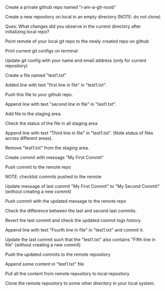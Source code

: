 Create a private github repo named "i-am-a-git-noob"

Create a new repository on local in an empty directory (NOTE: do not clone)

Ques: What changes did you observe in the current directory after initializing local repo?

Point remote of your local git repo to the newly created repo on github 

Print current git configs on terminal

Update git config with your name and email address (only for current repository)

Create a file named "test1.txt"

Added line with text "first line in file" in "test1.txt".

Push this file to your github repo.

Append line with text "second line in file" in "test1.txt".

Add file to the staging area.

Check the status of the file in all staging area

Append line with text "Third line in file" in "test1.txt". (Note status of files across different areas).

Remove "test1.txt" from the staging area.

Create commit with message "My First Commit"

Push commit to the remote repo 

NOTE: checklist commits pushed to the remote

Update message of last commit "My First Commit" to "My Second Commit" (without creating a new commit)

Push commit with the updated message to the remote repo

Check the difference between the last and second last commits.

Revert the last commit and check the updated commit logs history.

Append line with text "Fourth line in file" in "test1.txt" and commit it.

Update the last commit such that the "test1.txt"  also contains "Fifth line in file" (without creating a new commit)

Push the updated commits to the remote repository

Append some content in "test1.txt" file

Pull all the content from remote repository to local repository

Clone the remote repository to some other directory in your local system.